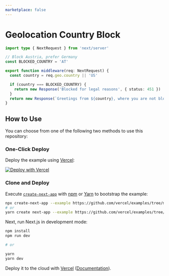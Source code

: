 ```yaml
---
marketplace: false
---
```


# Geolocation Country Block

```ts
import type { NextRequest } from 'next/server'

// Block Austria, prefer Germany
const BLOCKED_COUNTRY = 'AT'

export function middleware(req: NextRequest) {
  const country = req.geo.country || 'US'

  if (country === BLOCKED_COUNTRY) {
    return new Response('Blocked for legal reasons', { status: 451 })
  }
  return new Response(`Greetings from ${country}, where you are not blocked.`)
}
```

## How to Use

You can choose from one of the following two methods to use this repository:

### One-Click Deploy

Deploy the example using [Vercel](https://vercel.com?utm_source=github&utm_medium=readme&utm_campaign=vercel-examples):

[![Deploy with Vercel](https://vercel.com/button)](https://vercel.com/new/git/external?repository-url=https://github.com/vercel/examples/tree/main/edge-middleware/geolocation-country-block&project-name=geolocation-country-block&repository-name=geolocation-country-block)

### Clone and Deploy

Execute [`create-next-app`](https://github.com/vercel/next.js/tree/canary/packages/create-next-app) with [npm](https://docs.npmjs.com/cli/init) or [Yarn](https://yarnpkg.com/lang/en/docs/cli/create/) to bootstrap the example:

```bash
npx create-next-app --example https://github.com/vercel/examples/tree/main/edge-middleware/geolocation-country-block geolocation-country-block
# or
yarn create next-app --example https://github.com/vercel/examples/tree/main/edge-middleware/geolocation-country-block geolocation-country-block
```

Next, run Next.js in development mode:

```bash
npm install
npm run dev

# or

yarn
yarn dev
```

Deploy it to the cloud with [Vercel](https://vercel.com/new?utm_source=github&utm_medium=readme&utm_campaign=edge-middleware-eap) ([Documentation](https://nextjs.org/docs/deployment)).
